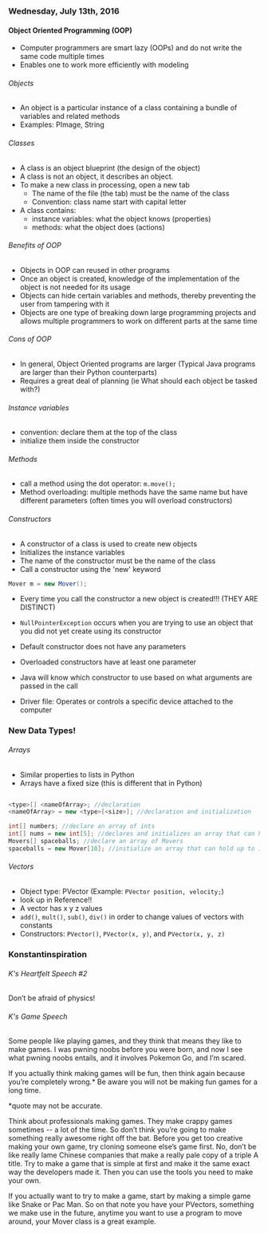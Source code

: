 ### Wednesday, July 13th, 2016

#### Object Oriented Programming (OOP)
* Computer programmers are smart lazy (OOPs) and do not write the same code multiple times
* Enables one to work more efficiently with modeling

###### Objects
* An object is a particular instance of a class containing a bundle of variables and related methods
* Examples: PImage, String

###### Classes 
* A class is an object blueprint (the design of the object) 
* A class is not an object, it describes an object.
* To make a new class in processing, open a new tab
  * The name of the file (the tab) must be the name of the class
  * Convention: class name start with capital letter
* A class contains:
  * instance variables: what the object knows (properties)
  * methods: what the object does (actions)

###### Benefits of OOP
* Objects in OOP can reused in other programs
* Once an object is created, knowledge of the implementation of the object is not needed for its usage
* Objects can hide certain variables and methods, thereby preventing the user from tampering with it
* Objects are one type of breaking down large programming projects and allows multiple programmers to work on different parts at the same time

###### Cons of OOP
* In general, Object Oriented programs are larger (Typical Java programs are larger than their Python counterparts)
* Requires a great deal of planning (ie What should each object be tasked with?)

###### Instance variables
* convention: declare them at the top of the class
* initialize them inside the constructor

###### Methods
* call a method using the dot operator: `m.move();`
* Method overloading: multiple methods have the same name but have different parameters (often times you will overload constructors)

###### Constructors
* A constructor of a class is used to create new objects
* Initializes the instance variables
* The name of the constructor must be the name of the class
* Call a constructor using the 'new' keyword
```java
Mover m = new Mover();
```
* Every time you call the constructor a new object is created!!! (THEY ARE DISTINCT)
* `NullPointerException` occurs when you are trying to use an object that you did not yet create using its constructor
* Default constructor does not have any parameters
* Overloaded constructors have at least one parameter
* Java will know which constructor to use based on what arguments are passed in the call


* Driver file: Operates or controls a specific device attached to the computer 

### New Data Types!

###### Arrays
* Similar properties to lists in Python
* Arrays have a fixed size (this is different that in Python)
```java

<type>[] <nameOfArray>; //declaration
<nameOfArray> = new <type>[<size>]; //declaration and initialization

int[] numbers; //declare an array of ints
int[] nums = new int[5]; //declares and initializes an array that can hold up to 5 ints
Movers[] spaceballs; //declare an array of Movers
spaceballs = new Mover[10]; //initialize an array that can hold up to 10 Movers (doesn’t construct any Movers)

```
###### Vectors
* Object type: PVector (Example: `PVector position, velocity;`)
* look up in Reference!!
* A vector has x y z values
* `add()`, `mult()`, `sub()`, `div()` in order to change values of vectors with constants
* Constructors: `PVector()`, `PVector(x, y)`, and `PVector(x, y, z)`


### Konstantinspiration

###### K's Heartfelt Speech #2
Don’t be afraid of physics!

###### K's Game Speech
Some people like playing games, and they think that means they like to make games. I was pwning noobs before you were born, and now I see what pwning noobs entails, and it involves Pokemon Go, and I’m scared.

If you actually think making games will be fun, then think again because you’re completely wrong.* Be aware you will not be making fun games for a long time.

*quote may not be accurate.

Think about professionals making games. They make crappy games sometimes -- a lot of the time. So don’t think you’re going to make something really awesome right off the bat. Before you get too creative making your own game, try cloning someone else’s game first.
No, don’t be like really lame Chinese companies that make a really pale copy of a triple A title. Try to make a game that is simple at first and make it the same exact way the developers made it. Then you can use the tools you need to make your own.

If you actually want to try to make a game, start by making a simple game like Snake or Pac Man. So on that note you have your PVectors, something we make use in the future, anytime you want to use a program to move around, your Mover class is a great example.